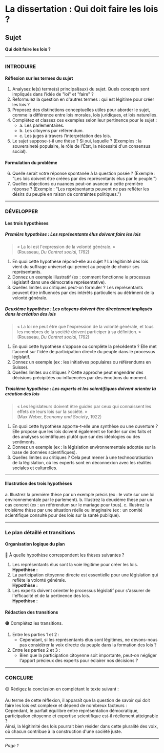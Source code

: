 # La dissertation : Qui doit faire les lois ?

## Sujet
**Qui doit faire les lois ?**

---

### INTRODUIRE

#### Réflexion sur les termes du sujet

1. Analysez le(s) terme(s) principal(aux) du sujet. Quels concepts sont impliqués dans l'idée de "loi" et "faire" ?
2. Reformulez la question en d'autres termes : qui est légitime pour créer les lois ?
3. Proposez des distinctions conceptuelles utiles pour aborder le sujet, comme la différence entre lois morales, lois juridiques, et lois naturelles.
4. Complétez et classez ces exemples selon leur pertinence pour le sujet :
   - a. Les parlementaires.
   - b. Les citoyens par référendum.
   - c. Les juges à travers l'interprétation des lois.
5. Le sujet suppose-t-il une thèse ? Si oui, laquelle ? (Exemples : la souveraineté populaire, le rôle de l'État, la nécessité d'un consensus social).

#### Formulation du problème

6. Quelle serait votre réponse spontanée à la question posée ? (Exemple : "Les lois doivent être créées par des représentants élus par le peuple.")
7. Quelles objections ou nuances peut-on avancer à cette première réponse ? (Exemple : "Les représentants peuvent ne pas refléter les désirs du peuple en raison de contraintes politiques.")

---

### DÉVELOPPER

#### Les trois hypothèses

##### Première hypothèse : Les représentants élus doivent faire les lois

> « La loi est l'expression de la volonté générale. »  
> (Rousseau, *Du Contrat social*, 1762)

1. En quoi cette hypothèse répond-elle au sujet ? La légitimité des lois vient du suffrage universel qui permet au peuple de choisir ses représentants.
2. Donnez un exemple illustratif (ex : comment fonctionne le processus législatif dans une démocratie représentative).
3. Quelles limites ou critiques peut-on formuler ? Les représentants peuvent être influencés par des intérêts particuliers au détriment de la volonté générale.

##### Deuxième hypothèse : Les citoyens doivent être directement impliqués dans la création des lois

> « La loi ne peut être que l'expression de la volonté générale, et tous les membres de la société doivent participer à sa définition. »  
> (Rousseau, *Du Contrat social*, 1762)

1. En quoi cette hypothèse s'oppose ou complète la précédente ? Elle met l'accent sur l'idée de participation directe du peuple dans le processus législatif.
2. Donnez un exemple (ex : les initiatives populaires ou référendums en Suisse).
3. Quelles limites ou critiques ? Cette approche peut engendrer des décisions précipitées ou influencées par des émotions du moment.

##### Troisième hypothèse : Les experts et les scientifiques doivent orienter la création des lois

> « Les législateurs doivent être guidés par ceux qui connaissent les effets de leurs lois sur la société. »  
> (Max Weber, *Economy and Society*, 1922)

1. En quoi cette hypothèse apporte-t-elle une synthèse ou une ouverture ? Elle propose que les lois doivent également se fonder sur des faits et des analyses scientifiques plutôt que sur des idéologies ou des sentiments.
2. Donnez un exemple (ex : la législation environnementale adoptée sur la base de données scientifiques).
3. Quelles limites ou critiques ? Cela peut mener à une technocratisation de la législation, où les experts sont en déconnexion avec les réalités sociales et culturelles.

---

#### Illustration des trois hypothèses

a. Illustrez la première thèse par un exemple précis (ex : le vote sur une loi environnementale par le parlement).
b. Illustrez la deuxième thèse par un cas concret (ex : un référendum sur le mariage pour tous).
c. Illustrez la troisième thèse par une situation réelle ou imaginaire (ex : un comité scientifique consulté pour des lois sur la santé publique).

---

### Le plan détaillé et transitions

#### Organisation logique du plan

🔴 À quelle hypothèse correspondent les thèses suivantes ?

1. Les représentants élus sont la voie légitime pour créer les lois.  
   **Hypothèse :**
2. La participation citoyenne directe est essentielle pour une législation qui reflète la volonté générale.  
   **Hypothèse :**
3. Les experts doivent orienter le processus législatif pour s'assurer de l'efficacité et de la pertinence des lois.  
   **Hypothèse :**

#### Rédaction des transitions

🟠 Complétez les transitions.

1. Entre les parties 1 et 2 :  
   - Cependant, si les représentants élus sont légitimes, ne devons-nous pas considérer la voix directe du peuple dans la formation des lois ?
2. Entre les parties 2 et 3 :  
   - Bien que la participation citoyenne soit importante, peut-on négliger l'apport précieux des experts pour éclairer nos décisions ?

---

### CONCLURE

🟡 Rédigez la conclusion en complétant le texte suivant :

Au terme de cette réflexion, il apparaît que la question de savoir qui doit faire les lois est complexe et dépend de nombreux facteurs :  
Cependant, le parfait équilibre entre représentation démocratique, participation citoyenne et expertise scientifique est-il réellement atteignable ?  
Ainsi, la légitimité des lois pourrait bien résider dans cette pluralité des voix, où chacun contribue à la construction d'une société juste.

--- 

*Page 1*
